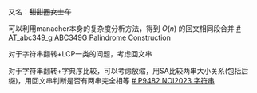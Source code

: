 又名：~~甜甜圈女士车~~


可以利用manacher本身的复杂度分析方法，得到 $O(n)$ 的回文相同段合并 [# AT_abc349_g ABC349G Palindrome Construction](https://www.luogu.com.cn/problem/AT_abc349_g)


对于字符串翻转+LCP一类的问题，考虑回文串

对于字符串翻转+字典序比较，可以考虑放缩，用SA比较两串大小关系(包括后缀)，用回文串判断是否有两串完全相等 [# P9482 NOI2023 字符串](https://www.luogu.com.cn/problem/P9482)
